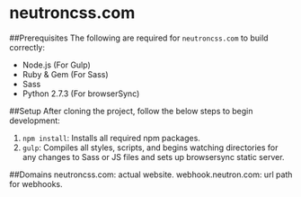 # neutroncss.com

##Prerequisites
The following are required for `neutroncss.com` to build correctly:

* Node.js (For Gulp)
* Ruby & Gem (For Sass)
* Sass
* Python 2.7.3 (For browserSync)

##Setup
After cloning the project, follow the below steps to begin development:

1. `npm install`: Installs all required npm packages.
3. `gulp`: Compiles all styles, scripts, and begins watching directories for any changes to Sass or JS files and sets up browsersync static server.

##Domains
neutroncss.com: actual website.
webhook.neutron.com: url path for webhooks.